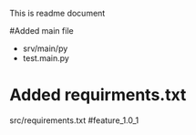 This is readme document

#Added main file 
* srv/main/py
* test.main.py
# Added requirments.txt
 src/requirements.txt
 #feature_1.0_1
